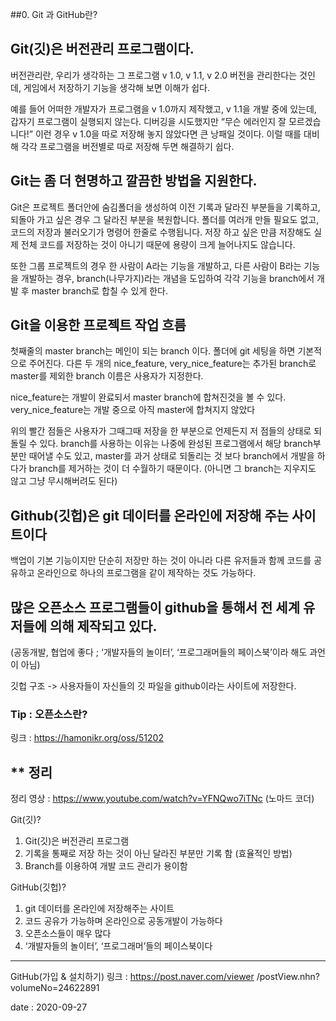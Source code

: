 ##0. Git 과 GitHub란?

## Git(깃)은 버전관리 프로그램이다.
버전관리란, 우리가 생각하는 그 프로그램 v 1.0, v 1.1, v 2.0 버전을 관리한다는 것인데, 게임에서 저장하기 기능을 생각해 보면 이해가 쉽다.

예를 들어 어떠한 개발자가 프로그램을 v 1.0까지 제작했고, v 1.1을 개발 중에 있는데, 갑자기 프로그램이 실행되지 않는다. 디버깅을 시도했지만 “무슨 에러인지 잘 모르겠습니다!” 이런 경우 v 1.0을 따로 저장해 놓지 않았다면 큰 낭패일 것이다. 이럴 때를 대비해 각각 프로그램을 버전별로 따로 저장해 두면 해결하기 쉽다.


## Git는 좀 더 현명하고 깔끔한 방법을 지원한다.
Git은 프로젝트 폴더안에 숨김폴더을 생성하여 이전 기록과 달라진 부분들을 기록하고, 되돌아 가고 싶은 경우 그 달라진 부분을 복원합니다.
폴더를 여러개 만들 필요도 없고, 코드의 저장과 불러오기가 명령어 한줄로 수행됩니다. 저장 하고 싶은 만큼 저장해도 실제 전체 코드를 저장하는 것이 아니기 때문에 용량이 크게 늘어나지도 않습니다.

또한 그룹 프로젝트의 경우 한 사람이 A라는 기능을 개발하고, 다른 사람이 B라는 기능을 개발하는 경우, branch(나무가지)라는 개념을 도입하여 각각 기능을 branch에서 개발 후 master branch로 합칠 수 있게 한다.

## Git을 이용한 프로젝트 작업 흐름

첫째줄의 master branch는 메인이 되는 branch 이다. 폴더에 git 세팅을 하면 기본적으로 주어진다. 다른 두 개의 nice_feature, very_nice_feature는 추가된 branch로 master를 제외한 branch 이름은 사용자가 지정한다.

nice_feature는 개발이 완료되서 master branch에 합쳐진것을 볼 수 있다.
very_nice_feature는 개발 중으로 아직 master에 합쳐지지 않았다

위의 빨간 점들은 사용자가 그때그때 저장을 한 부분으로 언제든지 저 점들의 상태로 되돌릴 수 있다. branch를 사용하는 이유는 나중에 완성된 프로그램에서 해당 branch부분만 때어낼 수도 있고, master를 과거 상태로 되돌리는 것 보다 branch에서 개발을 하다가 branch를 제거하는 것이 더 수월하기 때문이다.
(아니면 그 branch는 지우지도 않고 그냥 무시해버려도 된다) 





## Github(깃헙)은 git 데이터를 온라인에 저장해 주는 사이트이다
백업이 기본 기능이지만 단순히 저장만 하는 것이 아니라 다른 유저들과 함께 코드를 공유하고 온라인으로 하나의 프로그램을 같이 제작하는 것도 가능하다.



## 많은 오픈소스 프로그램들이 github을 통해서 전 세계 유저들에 의해 제작되고 있다. 
(공동개발, 협업에 좋다 ;  ‘개발자들의 놀이터’, ‘프로그래머들의 페이스북’이라 해도 과언이 아님)

깃헙 구조 -> 사용자들이 자신들의 깃 파일을 github이라는 사이트에 저장한다.


### Tip : 오픈소스란?
링크 : https://hamonikr.org/oss/51202





## ** 정리

정리 영상 : https://www.youtube.com/watch?v=YFNQwo7iTNc (노마드 코더)

Git(깃)?

1. Git(깃)은 버전관리 프로그램
2. 기록을 통째로 저장 하는 것이 아닌 달라진 부분만 기록 함 (효율적인 방법)
3. Branch를 이용하여 개발 코드 관리가 용이함

GitHub(깃헙)?

1. git 데이터를 온라인에 저장해주는 사이트
2. 코드 공유가 가능하며 온라인으로 공동개발이 가능하다
3. 오픈소스들이 매우 많다 
4. ‘개발자들의 놀이터’, ‘프로그래머’들의 페이스북이다 

---------------------------------------------------------------------

GitHub(가입 & 설치하기)
링크 : https://post.naver.com/viewer /postView.nhn?volumeNo=24622891




date : 2020-09-27
